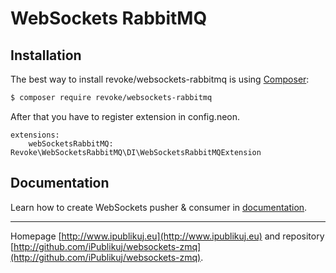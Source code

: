 # WebSockets RabbitMQ

## Installation

The best way to install revoke/websockets-rabbitmq is using  [Composer](http://getcomposer.org/):

```sh
$ composer require revoke/websockets-rabbitmq
```

After that you have to register extension in config.neon.

```neon
extensions:
	webSocketsRabbitMQ: Revoke\WebSocketsRabbitMQ\DI\WebSocketsRabbitMQExtension
```

## Documentation

Learn how to create WebSockets pusher & consumer in [documentation](https://github.com/iPublikuj/websockets-zmq/blob/master/docs/en/index.md).

***
Homepage [http://www.ipublikuj.eu](http://www.ipublikuj.eu) and repository [http://github.com/iPublikuj/websockets-zmq](http://github.com/iPublikuj/websockets-zmq).
